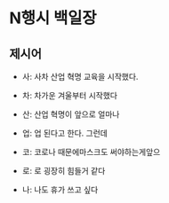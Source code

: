 # N행시 백일장

## 제시어
- 사: 사차 산업 혁명 교육을 시작했다.
- 차: 차가운 겨울부터 시작했다
- 산: 산업 혁명이 앞으로 얼마나
- 업: 업 된다고 한다. 그런데

- 코: 코로나 때문에마스크도 써야하는게앞으
- 로: 로 굉장히 힘들거 같다
- 나: 나도 휴가 쓰고 싶다
